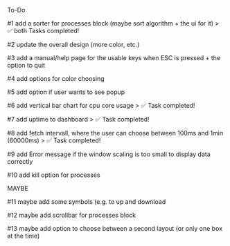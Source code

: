 To-Do

#1 add a sorter for processes block (maybe sort algorithm + the ui for it) > ✅ both Tasks completed!

#2 update the overall design (more color, etc.)

#3 add a manual/help page for the usable keys when ESC is pressed + the option to quit

#4 add options for color choosing

#5 add option if user wants to see popup

#6 add vertical bar chart for cpu core usage > ✅ Task completed!

#7 add uptime to dashboard     > ✅ Task completed!

#8 add fetch intervall, where the user can choose between 100ms and 1min (60000ms) > ✅ Task completed!

#9 add Error message if the window scaling is too small to display data correctly

#10 add kill option for processes

MAYBE

#11 maybe add some symbols (e.g. to up and download

#12 maybe add scrollbar for processes block

#13 maybe add option to choose between a second layout (or only one box at the time)
